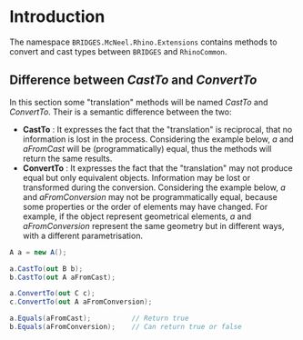 # Introduction

The namespace `BRIDGES.McNeel.Rhino.Extensions` contains methods to convert and cast types between `BRIDGES` and `RhinoCommon`. 

## Difference between *CastTo* and *ConvertTo*

In this section some "translation" methods will be named *CastTo* and *ConvertTo*. Their is a semantic difference between the two:
- **CastTo** : It expresses the fact that the "translation" is reciprocal, that no information is lost in the process. Considering the example below, *a* and *aFromCast* will be (programmatically) equal, thus the methods will return the same results.
- **ConvertTo** : It expresses the fact that the "translation" may not produce equal but only equivalent objects. Information may be lost or transformed during the conversion. Considering the example below, *a* and *aFromConversion* may not be programmatically equal, because some properties or the order of elements may have changed. For example, if the object represent geometrical elements, *a* and *aFromConversion* represent the same geometry but in different ways, with a different parametrisation.


```c#
A a = new A();

a.CastTo(out B b);
b.CastTo(out A aFromCast);

a.ConvertTo(out C c);
c.ConvertTo(out A aFromConversion);

a.Equals(aFromCast);          // Return true
b.Equals(aFromConversion);    // Can return true or false

```